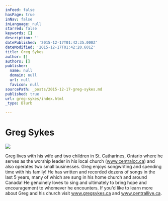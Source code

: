 ```yaml
---
inFeed: false
hasPage: true
inNav: false
inLanguage: null
starred: false
keywords: []
description: ''
datePublished: '2015-12-17T01:42:35.000Z'
dateModified: '2015-12-17T01:42:20.601Z'
title: Greg Sykes
author: []
authors: []
publisher:
  name: null
  domain: null
  url: null
  favicon: null
sourcePath: _posts/2015-12-17-greg-sykes.md
published: true
url: greg-sykes/index.html
_type: Blurb

---
```

# Greg Sykes
![](https://the-grid-user-content.s3-us-west-2.amazonaws.com/e3fbfcec-b08f-4d4a-850a-e1fc62605388.png)

Greg lives with his wife and two children in St. Catharines, Ontario where he serves as the worship leader in his local church (www.centralcc.ca) and also operates two small businesses. Greg enjoys songwriting and spending time with his family! He has written and recorded dozens of songs in the last 5 years, many of which are sung in his home church and around Canada! He genuinely loves to sing and ultimately to bring hope and encouragement to whomever he encounters. If you'd like to learn more about Greg and his church visit www.gregsykes.ca and www.centrallive.ca.